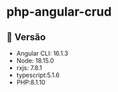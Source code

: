 # php-angular-crud

## 📌 Versão
* Angular CLI: 16.1.3
* Node: 18.15.0
* rxjs: 7.8.1
* typescript:5.1.6
* PHP:8.1.10
